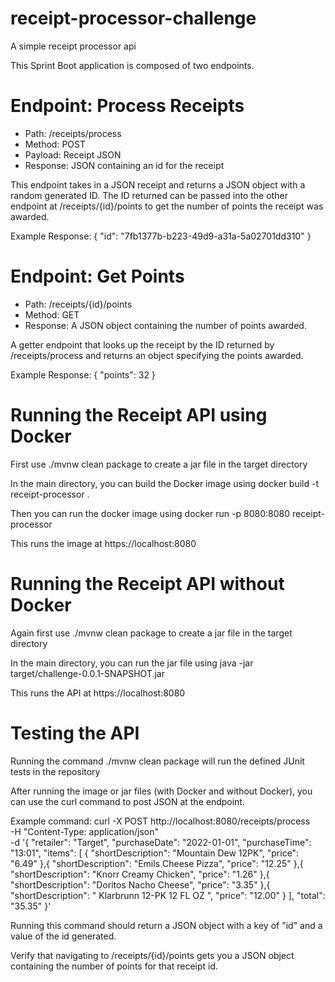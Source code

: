 # receipt-processor-challenge
A simple receipt processor api


This Sprint Boot application is composed of two endpoints.

# Endpoint: Process Receipts
- Path: /receipts/process
- Method: POST
- Payload: Receipt JSON
- Response: JSON containing an id for the receipt

This endpoint takes in a JSON receipt and returns a JSON object with a random generated ID.
The ID returned can be passed into the other endpoint at /receipts/{id}/points to get the number of points the receipt was awarded.

Example Response:
{ "id": "7fb1377b-b223-49d9-a31a-5a02701dd310" }

# Endpoint: Get Points
- Path: /receipts/{id}/points
- Method: GET
- Response: A JSON object containing the number of points awarded.

A getter endpoint that looks up the receipt by the ID returned by /receipts/process and returns an object specifying the points awarded.

Example Response:
{ "points": 32 }

# Running the Receipt API using Docker
First use
./mvnw clean package
to create a jar file in the target directory

In the main directory, you can build the Docker image using
docker build -t receipt-processor .

Then you can run the docker image using
docker run -p 8080:8080 receipt-processor

This runs the image at https://localhost:8080

# Running the Receipt API without Docker
Again first use ./mvnw clean package to create a jar file in the target directory

In the main directory, you can run the jar file using
java -jar target/challenge-0.0.1-SNAPSHOT.jar

This runs the API at https://localhost:8080

# Testing the API
Running the command 
./mvnw clean package
will run the defined JUnit tests in the repository

After running the image or jar files (with Docker and without Docker), you can use the curl command to post JSON at the endpoint.

Example command:
curl -X POST http://localhost:8080/receipts/process \
  -H "Content-Type: application/json" \
  -d '{
  "retailer": "Target",
  "purchaseDate": "2022-01-01",
  "purchaseTime": "13:01",
  "items": [
    {
      "shortDescription": "Mountain Dew 12PK",
      "price": "6.49"
    },{
      "shortDescription": "Emils Cheese Pizza",
      "price": "12.25"
    },{
      "shortDescription": "Knorr Creamy Chicken",
      "price": "1.26"
    },{
      "shortDescription": "Doritos Nacho Cheese",
      "price": "3.35"
    },{
      "shortDescription": "   Klarbrunn 12-PK 12 FL OZ  ",
      "price": "12.00"
    }
  ],
  "total": "35.35"
  }'

Running this command should return a JSON object with a key of "id" and a value of the id generated.

Verify that navigating to /receipts/{id}/points gets you a JSON object containing the number of points for that receipt id.

